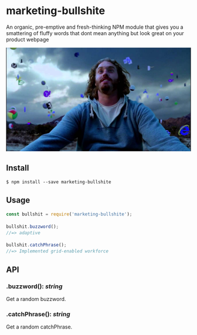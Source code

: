 # marketing-bullshite
An organic, pre-emptive and fresh-thinking NPM module that gives you a smattering of fluffy words that dont mean anything but look great on your product webpage

![](banner.jpg)

## Install

```
$ npm install --save marketing-bullshite
```

## Usage

```js
const bullshit = require('marketing-bullshite');

bullshit.buzzword();
//=> adaptive

bullshit.catchPhrase();
//=> Implemented grid-enabled workforce

```

## API

### .buzzword(): *string*

Get a random buzzword.

### .catchPhrase(): *string*

Get a random catchPhrase.
